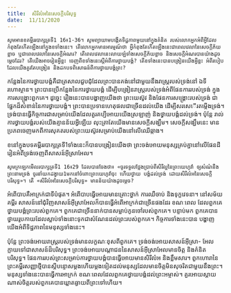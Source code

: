 ```yaml
---
title:  សិរីលំអនៃសេចក្តីបរិសុទ្ធ
date:  11/11/2020
---
```


`សូមអានខគម្ពីររបាក្សត្រទី1 16៖1-36។ សូមព្យាយាមបង្កើតទិដ្ឋភាពមួយនៅក្នុងគំនិត របស់លោកអ្នកអំពីអ្វីដែលកំពុងតែកើតឡើងនៅក្នុងខទាំងនេះ។ តើលោកអ្នកមានអារម្មណ៍ថា អ្វីកំពុងតែកើតឡើងនេះជាពេលវេលានៃសេចក្តីភ័យខ្លាច ឬជាពេលវេលានៃសេចក្តីអំណរ? តើពេលវេលានេះលាយឡំទាំងសេចក្តីភ័យខ្លាច និងសេចក្តីអំណរបានយ៉ាងដូចម្តេចដែរ? តើយើងអាចរៀនអ្វីខ្លះ ចេញពីខទាំងនេះស្តីអំពីការថ្វាយបង្គំ? តើខទាំងនេះបានបង្រៀនយើងអ្វីខ្លះ អំពីរបៀបដែលយើងគួរតែបង្រៀន និងដកបទពិសោធន៍ពីការថ្វាយបង្គំព្រះ?`

កន្លែងនៃការថ្វាយបង្គំគឺជាត្រសាលជួបជុំដែលព្រះបានគង់នៅជាមួយនឹងរាស្ត្ររបស់ទ្រង់នៅ ឯទីរហោស្ថាន។ ព្រះបានប្រើកន្លែងនៃការថ្វាយបង្គំ ដើម្បីបង្រៀនរាស្ត្ររបស់ទ្រង់អំពីផែនការរបស់ទ្រង់ ក្នុងការសង្គ្រោះពួកគេ។ ដូច្នេះ រឿងនេះបានបង្ហាញយើងថា ព្រះយេស៊ូវ និងផែនការសង្គ្រោះរបស់ទ្រង់ ជាផ្នែកដ៏សំខាន់នៃការថ្វាយបង្គំ។ ព្រះបានប្រទានហេតុផលជាច្រើនដល់យើង ដើម្បីសរសេើរតម្កើងទ្រង់។ ទ្រង់បានធ្វើកិច្ចការជាសម្រាប់យើងដែលគួរគប្បីអោយយើងស្រឡាញ់ និងថ្វាយបង្គំដល់ទ្រង់។ ប៉ុន្តែ រាល់ការថ្វាយបង្គំរបស់យើងគ្មានន័យអ្វីឡើយ លុះត្រាតែយើងមានសេចក្តីសង្ឃឹម។ សេចក្តីសង្ឃឹមនេះ មានប្រភពចេញមកពីការសុគតរបស់ព្រះយេស៊ូវសម្រាប់យើងនៅលើឈើឆ្កាង។

ខនៅក្នុងបទគម្ពីររបាក្សត្រទី1ទាំងនេះក៏បានបង្រៀនយើងថា ព្រះចង់អោយមនុស្សគ្រប់គ្នានៅលើផែនដីរៀនអំពីទ្រង់ចេញពីសាសន៍អ៊ីស្រាអែល។

`សូមក្រឡេកមើលរបាក្សត្រទី1 16៖29 ដែលបានចែងថា៖ «ចូរទទួលថ្លែងប្រាប់ពីសិរីល្អនៃព្រះយេហូវ៉ា ឲ្យសំណំនឹងព្រះនាមទ្រង់ ចូរនាំយកដង្វាយ1មកនៅចំពោះព្រះយេហូវ៉ាចុះ ហើយថ្វាយ បង្គំដល់ទ្រង់ ដោយសិរីលំអនៃសេចក្តីបរិសុទ្ធ»។ តើ «សិរីលំអនៃសេចក្តីបរិសុទ្ធ» មានន័យយ៉ាងដូចម្តេច?`

អំពើបាបគឺអាក្រក់ជាទីបំផុត។ អំពើបាបធ្វើអោយមានគ្រោះថ្នាក់ ការឈឺចាប់ និងទុក្ខវេទនា។ នៅសម័យគម្ពីរ សាសន៍នៅជុំវិញសាសន៍អ៊ីស្រាអែលក៏បានធ្វើអំពើអាក្រក់ជាច្រើនផងដែរ ខណៈពេល ដែលពួកគេថ្វាយបង្គំព្រះរបស់ពួកគេ។ ពួកគេជាច្រើននាក់បានសម្លាប់កូនចៅរបស់ពួកគេ។ បន្ទាប់មក ពួកគេបានថ្វាយរូបកាយដែលស្លាប់ទាំងនោះទុកជាសំណែនដល់ព្រះរបស់ពួកគេ។ កិច្ចការទាំងនេះបាន បង្ហាញយើងអំពីទិដ្ឋភាពនៃមនុស្សទាំងនេះ។

ប៉ុន្តែ ព្រះចង់អោយរាស្ត្ររបស់ទ្រង់មានលក្ខណៈខុសពីពួកគេ។ ទ្រង់ចង់អោយសាសន៍អ៊ីស្រា- អែលក្លាយទៅជាសាសន៍ដ៏បរិសុទ្ធ។ ព្រះចង់អោយបណ្តាជននៃសាសន៍អ៊ីស្រាអែលមានចិត្ត និងគំនិត បរិសុទ្ធ។ ផែនការរបស់ព្រះសម្រាប់ការថ្វាយបង្គំបានធ្វើអោយមានសិរីលំអ និងខ្លឹមសារ។ ពួកហោរានៃ ព្រះគម្ពីរសញ្ញាថ្មីបានស្តីបន្ទោសម្តងហើយម្តងទៀតដល់មនុស្សដែលមានចិត្តមិនសុចរិតជាមួយនឹងព្រះ។ មនុស្សទាំងនេះបានធ្វើការអាក្រក់ ខណៈពេលដែលពួកគេថ្វាយបង្គំដល់ព្រះអម្ចាស់។ គួរអោយស្តាយ ណាស់ចិត្តរបស់ពួកគេបានឃ្លាតឆ្ងាយពីព្រះទៅហើយ។